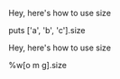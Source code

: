 Hey, here's how to use size

<div class="interactive-code">
  puts ['a', 'b', 'c'].size
</div>

Hey, here's how to use size

<div class="interactive-code">
  %w[o m g].size
</div>
